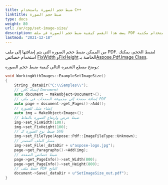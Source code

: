 ```yaml
---
title: ضبط حجم الصورة باستخدام C++
linktitle: ضبط حجم الصورة
type: docs
weight: 80
url: /ar/cpp/set-image-size/
description: يصف هذا القسم كيفية ضبط حجم الصورة في ملف PDF باستخدام مكتبة C++.
lastmod: "2021-12-18"
---
```


من الممكن ضبط حجم الصورة التي يتم إضافتها إلى ملف PDF. لضبط الحجم، يمكنك استخدام خصائص [FixWidth](https://reference.aspose.com/pdf/cpp/class/aspose.pdf.image#a08f2f92b184632385eab19fb96c6d40e) و[FixHeight](https://reference.aspose.com/pdf/cpp/class/aspose.pdf.image#aed67b52e058b97df6931c214d7092dfa) الخاصة بـ[Aspose.Pdf.Image Class](https://reference.aspose.com/pdf/cpp/class/aspose.pdf.image).

يوضح مقطع الشفرة التالي كيفية ضبط حجم الصورة:

```cpp
void WorkingWithImages::ExampleSetImageSize()
{
    String _dataDir("C:\\Samples\\");
    // إنشاء كائن Document
    auto document = MakeObject<Document>();
    // إضافة صفحة إلى مجموعة الصفحات في ملف PDF
    auto page = document->get_Pages()->Add();
    // إنشاء مثيل للصورة
    auto img = MakeObject<Image>();
    // ضبط عرض وارتفاع الصورة بالنقاط
    img->set_FixWidth(100);
    img->set_FixHeight(100);
    // ضبط نوع الصورة كـ SVG
    img->set_FileType(Aspose::Pdf::ImageFileType::Unknown);
    // مسار الملف المصدر
    img->set_File(_dataDir + u"aspose-logo.jpg");
    page->get_Paragraphs()->Add(img);
    // ضبط خصائص الصفحة
    page->get_PageInfo()->set_Width(800);
    page->get_PageInfo()->set_Height(800);
    // حفظ ملف PDF الناتج
    document->Save(_dataDir + u"SetImageSize_out.pdf");
}
```